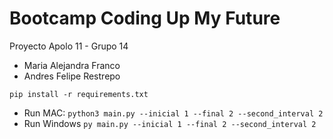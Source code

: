 # Bootcamp Coding Up My Future
Proyecto Apolo 11 - Grupo 14

- Maria Alejandra Franco
- Andres Felipe Restrepo

`pip install -r requirements.txt`

- Run MAC: `python3 main.py --inicial 1 --final 2 --second_interval 2`
- Run Windows `py main.py --inicial 1 --final 2 --second_interval 2`